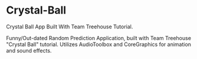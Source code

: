 # Crystal-Ball
Crystal Ball App Built With Team Treehouse Tutorial. 

Funny/Out-dated Random Prediction Application, built with Team Treehouse "Crystal Ball" tutorial. 
Utilizes AudioToolbox and CoreGraphics for animation and sound effects. 
